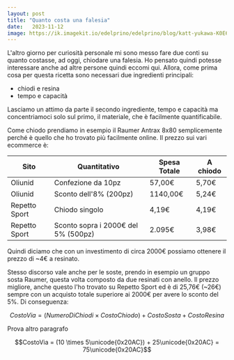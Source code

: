 ```yaml
---
layout: post
title: "Quanto costa una falesia"
date:   2023-11-12
image: https://ik.imagekit.io/edelprino/edelprino/blog/katt-yukawa-K0E6E0a0R3A-unsplash_vRBxQ0FO_.jpg?updatedAt=1700605796202
---
```


L'altro giorno per curiosità personale mi sono messo fare due conti su quanto costasse, ad oggi, chiodare una falesia. Ho pensato quindi potesse interessare anche ad altre persone quindi eccomi qui. Allora, come prima cosa per questa ricetta sono necessari due ingredienti principali:
- chiodi e resina
- tempo e capacità

Lasciamo un attimo da parte il secondo ingrediente, tempo e capacità ma concentriamoci solo sul primo, il materiale, che è facilmente quantificabile.

Come chiodo prendiamo in esempio il Raumer Antrax 8x80 semplicemente perché è quello che ho trovato più facilmente online. Il prezzo sui vari ecommerce è:

|Sito|Quantitativo|Spesa Totale|A chiodo|
|-|-|-|-|
| Oliunid | Confezione da 10pz | 57,00€ | 5,70€|
| Oliunid | Sconto dell'8% (200pz) | 1140,00€ | 5,24€|
| Repetto Sport| Chiodo singolo| 4,19€ | 4,19€ |
| Repetto Sport| Sconto sopra i 2000€ del 5% (500pz) | 2.095€ | 3,98€ |

Quindi diciamo che con un investimento di circa 2000€ possiamo ottenere il prezzo di ~4€ a resinato.

Stesso discorso vale anche per le soste, prendo in esempio un gruppo sosta Raumer, questa volta composto da due resinati con anello. Il prezzo migliore, anche questo l'ho trovato su Repetto Sport ed è di 25,76€ (~26€) sempre con un acquisto totale superiore ai 2000€ per avere lo sconto del 5%. Di conseguenza:

$$CostoVia = (NumeroDiChiodi \times CostoChiodo) + CostoSosta + CostoResina$$

Prova altro paragrafo

$$CostoVia = (10 \times 5\unicode{0x20AC}) + 25\unicode{0x20AC} = 75\unicode{0x20AC}$$
